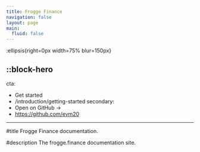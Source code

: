 ```yaml
---
title: Frogge Finance
navigation: false
layout: page
main:
  fluid: false
---
```


:ellipsis{right=0px width=75% blur=150px}

::block-hero
---
cta:
  - Get started
  - /introduction/getting-started
secondary:
  - Open on GitHub →
  - https://github.com/evm20
---

#title
Frogge Finance documentation.

#description
The frogge.finance documentation site.
